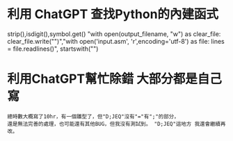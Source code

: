 # 利用 ChatGPT 查找Python的內建函式
strip(),isdigit(),symbol.get()  "with open(output_filename, "w") as clear_file:  clear_file.write("")","with open('input.asm', 'r',encoding='utf-8') as file:  lines = file.readlines()",
startswith("")

# 利用ChatGPT幫忙除錯 大部分都是自己寫
    總時數大概寫了10hr，有一個雛型了，但"D;JEQ"沒有"="有";"的部分，
    還是無法完善的處理，也可能還有其他BUG，但我沒有測試到。 "D;JEQ"這地方 我還會繼續再改。


